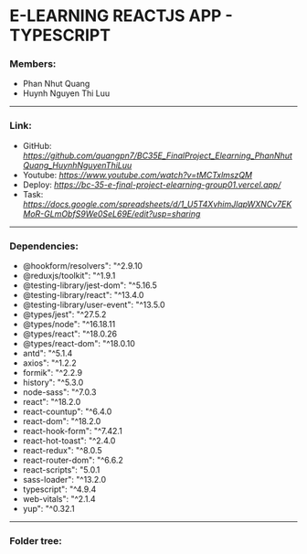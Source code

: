 # E-LEARNING REACTJS APP - TYPESCRIPT

### Members:
- Phan Nhut Quang
- Huynh Nguyen Thi Luu
---
### Link:
- GitHub: *https://github.com/quangpn7/BC35E_FinalProject_Elearning_PhanNhutQuang_HuynhNguyenThiLuu*
- Youtube: *https://www.youtube.com/watch?v=tMCTxlmszQM*
- Deploy: *https://bc-35-e-final-project-elearning-group01.vercel.app/*
- Task: *https://docs.google.com/spreadsheets/d/1_U5T4XvhimJlqpWXNCv7EKMoR-GLmObfS9We0SeL69E/edit?usp=sharing*
---
### Dependencies:
  - @hookform/resolvers": "^2.9.10
  - @reduxjs/toolkit": "^1.9.1
  - @testing-library/jest-dom": "^5.16.5
  - @testing-library/react": "^13.4.0
  - @testing-library/user-event": "^13.5.0
  - @types/jest": "^27.5.2
  - @types/node": "^16.18.11
  - @types/react": "^18.0.26
  - @types/react-dom": "^18.0.10
  - antd": "^5.1.4
  - axios": "^1.2.2
  - formik": "^2.2.9
  - history": "^5.3.0
  - node-sass": "^7.0.3
  - react": "^18.2.0
  - react-countup": "^6.4.0
  - react-dom": "^18.2.0
  - react-hook-form": "^7.42.1
  - react-hot-toast": "^2.4.0
  - react-redux": "^8.0.5
  - react-router-dom": "^6.6.2
  - react-scripts": "5.0.1
  - sass-loader": "^13.2.0
  - typescript": "^4.9.4
  - web-vitals": "^2.1.4
  - yup": "^0.32.1
---
### Folder tree:
